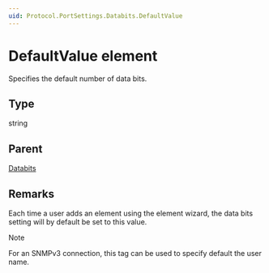 ```yaml
---
uid: Protocol.PortSettings.Databits.DefaultValue
---
```


# DefaultValue element

Specifies the default number of data bits.

## Type

string

## Parent

[Databits](xref:Protocol.PortSettings.Databits)

## Remarks

Each time a user adds an element using the element wizard, the data bits setting will by default be set to this value.

> [!NOTE]
> For an SNMPv3 connection, this tag can be used to specify default the user name.

